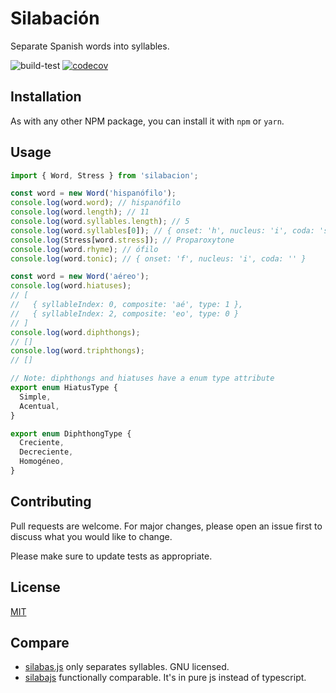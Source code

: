 # Silabación

Separate Spanish words into syllables.

![build-test](https://github.com/gastlygem/silabacion/workflows/build-test/badge.svg)
[![codecov](https://codecov.io/gh/weiwei/silabacion/branch/master/graph/badge.svg?token=MQH4QYC89L)](https://codecov.io/gh/weiwei/silabacion)


## Installation

As with any other NPM package, you can install it with `npm` or `yarn`.

## Usage

```typescript
import { Word, Stress } from 'silabacion';

const word = new Word('hispanófilo');
console.log(word.word); // hispanófilo
console.log(word.length); // 11
console.log(word.syllables.length); // 5
console.log(word.syllables[0]); // { onset: 'h', nucleus: 'i', coda: 's' }
console.log(Stress[word.stress]); // Proparoxytone
console.log(word.rhyme); // ófilo
console.log(word.tonic); // { onset: 'f', nucleus: 'i', coda: '' }

const word = new Word('aéreo');
console.log(word.hiatuses);
// [
//   { syllableIndex: 0, composite: 'aé', type: 1 },
//   { syllableIndex: 2, composite: 'eo', type: 0 }
// ]
console.log(word.diphthongs);
// []
console.log(word.triphthongs);
// []

// Note: diphthongs and hiatuses have a enum type attribute
export enum HiatusType {
  Simple,
  Acentual,
}

export enum DiphthongType {
  Creciente,
  Decreciente,
  Homogéneo,
}
```

## Contributing

Pull requests are welcome. For major changes, please open an issue first to discuss what you would like to change.

Please make sure to update tests as appropriate.

## License

[MIT](https://choosealicense.com/licenses/mit/)

## Compare

- [silabas.js](https://github.com/vic/silabas.js) only separates syllables. GNU licensed.
- [silabajs](https://github.com/nicofrem/silabajs) functionally comparable. It's in pure js instead of typescript.
